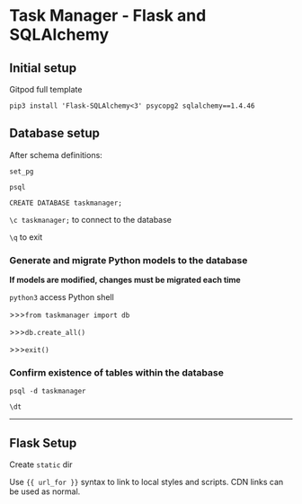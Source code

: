 # Task Manager - Flask and SQLAlchemy

## Initial setup

Gitpod full template

`pip3 install 'Flask-SQLAlchemy<3' psycopg2 sqlalchemy==1.4.46`

## Database setup

After schema definitions:

`set_pg`

`psql`

`CREATE DATABASE taskmanager;`

`\c taskmanager;` to connect to the database

`\q` to exit

### Generate and migrate Python models to the database

**If models are modified, changes must be migrated each time**

`python3` access Python shell

\>>>`from taskmanager import db`

\>>>`db.create_all()`

\>>>`exit()`

### Confirm existence of tables within the database

`psql -d taskmanager`

`\dt`

---

## Flask Setup

Create `static` dir

Use `{{ url_for }}` syntax to link to local styles and scripts. CDN links can be
used as normal.